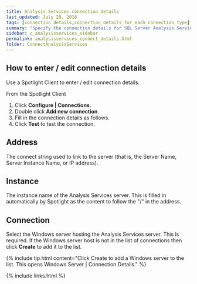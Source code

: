 ```yaml
---
title: Analysis Services connection details
last_updated: July 29, 2016
tags: [connection_details,connection_details_for_each_connection_type]
summary: "Specify the connection details for SQL Server Analysis Services."
sidebar: c_analysisservices_sidebar
permalink: analysisservices_connect_details.html
folder: ConnectAnalysisServices
---
```




## How to enter / edit connection details

Use a Spotlight Client to enter / edit connection details.

From the Spotlight Client

1.  Click **Configure \| Connections**.
2.  Double click **Add new connection**.
3.  Fill in the connection details as follows.
4.  Click **Test** to test the connection.


## Address

The connect string used to link to the server (that is, the Server Name, Server Instance Name, or IP address).

## Instance

The instance name of the Analysis Services server. This is filled in automatically by Spotlight as the content to follow the "/" in the address.

## Connection

Select the Windows server hosting the Analysis Services server. This is required. If the Windows server host is not in the list of connections then click **Create** to add it to the list.


  {% include tip.html content="Click Create to add a Windows server to the list. This opens Windows Server \| Connection Details." %}




{% include links.html %}
